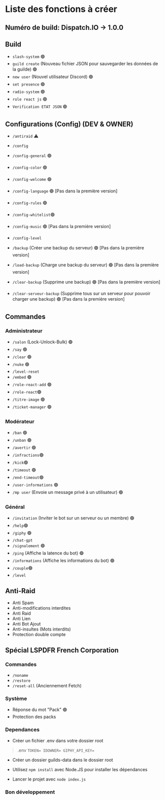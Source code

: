 # Liste des fonctions à créer

## Numéro de build: Dispatch.IO -> 1.0.0

## Build
- `slash-system` 🟢
- `guild create` (Nouveau fichier JSON pour sauvegarder les données de la guilde) 🟢
- `new user` (Nouvel utilisateur Discord) 🟢
- `set presence` 🟢
- `radio-system` 🟢
- `role react js` 🟢
- `Verification ETAT JSON` 🟢

## Configurations (Config) (DEV & OWNER)
- `/antiraid` ⚠️
- `/config`
- `/config-general` 🟢
- `/config-color` 🟢
- `/config-welcome` 🟢
- `/config-language` 🟣 [Pas dans la première version]
- `/config-rules` 🟢
- `/config-whitelist`🟢
- `/config-music` 🟣 [Pas dans la première version]
- `/config-level`

- `/backup` (Créer une backup du serveur) 🟣 [Pas dans la première version]
- `/load-backup` (Charge une backup du serveur) 🟣 [Pas dans la première version]
- `/clear-backup` (Supprime une backup) 🟣 [Pas dans la première version]
- `/clear-serveur-backup` (Supprime tous sur un serveur pour pouvoir charger une backup) 🟣 [Pas dans la première version]
## Commandes

### Administrateur
- `/salon` (Lock-Unlock-Bulk) 🟢
- `/say` 🟢
- `/clear` 🟢
- `/nuke` 🟢
- `/level-reset`
- `/embed` 🟢
- `/role-react-add` 🟢
- `/role-react`🟢
- `/titre-image` 🟢
- `/ticket-manager` 🟢

### Modérateur
- `/ban` 🟢
- `/unban` 🟢
- `/avertir` 🟢
- `/infractions`🟢
- `/kick`🟢
- `/timeout` 🟢
- `/end-timeout`🟢
- `/user-informations` 🟢
- `/mp user` (Envoie un message privé à un utilisateur) 🟢

### Général
- `/invitation` (Inviter le bot sur un serveur ou un membre) 🟢
- `/help`🟢
- `/giphy` 🟢
- `/chat-gpt`
- `/signalement` 🟢
- `/ping` (Affiche la latence du bot) 🟢
- `/informations` (Affiche les informations du bot) 🟢
- `/couple`🟢
- `/level`

## Anti-Raid
- Anti Spam
- Anti-modifications interdites
- Anti Raid
- Anti Lien
- Anti Bot Ajout
- Anti-insultes (Mots interdits)
- Protection double compte

## Spécial LSPDFR French Corporation

### Commandes
- `/noname`
- `/restore`
- `/reset-all` (Anciennement Fetch)

### Système
- Réponse du mot "Pack" 🟢
- Protection des packs


### Dependances
- Créer un fichier .env dans votre dossier root
> .env
``TOKEN=
IDOWNER=
GIPHY_API_KEY=``

- Créer un dossier guilds-data dans le dossier root

- Utilisez `npm install` avec Node.JS pour installer les dépendances
- Lancer le projet avec `node index.js`

### Bon développement